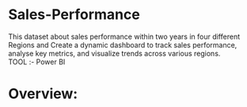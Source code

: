 # Sales-Performance
This dataset about sales performance within two years in four different Regions and Create a dynamic dashboard to track sales performance, analyse key metrics, and
visualize trends across various regions.
<br>
TOOL :- Power BI
<br>
# Overview:

